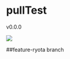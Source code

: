 # pullTest

v0.0.0

![](https://img.shields.io/badge/version-1.0.0-990000.svg)

##feature-ryota branch
